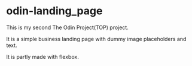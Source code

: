 # odin-landing_page

This is my second The Odin Project(TOP) project. 

It is a simple business landing page with dummy image placeholders and text.

It is partly made with flexbox.